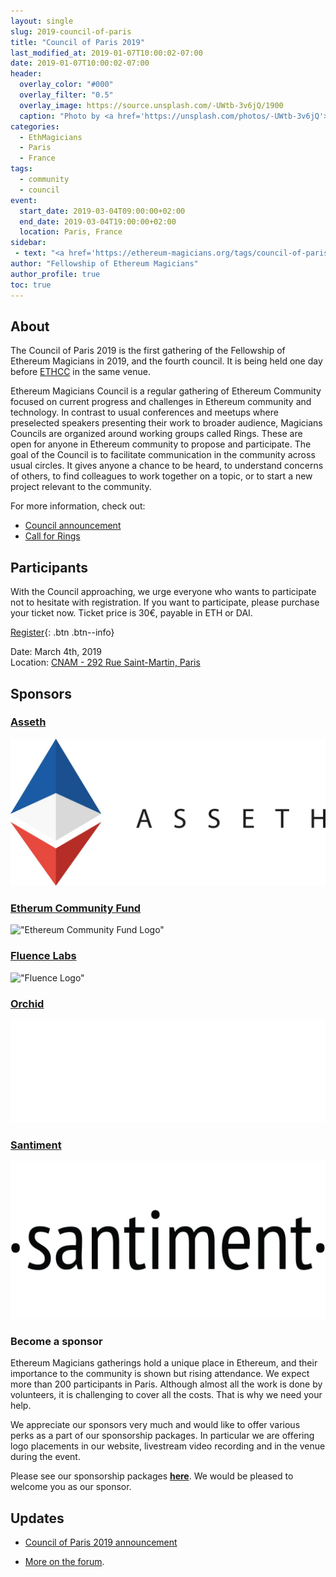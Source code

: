 ```yaml
---
layout: single
slug: 2019-council-of-paris
title: "Council of Paris 2019"
last_modified_at: 2019-01-07T10:00:02-07:00
date: 2019-01-07T10:00:02-07:00
header:
  overlay_color: "#000"
  overlay_filter: "0.5"
  overlay_image: https://source.unsplash.com/-UWtb-3v6jQ/1900
  caption: "Photo by <a href='https://unsplash.com/photos/-UWtb-3v6jQ'>Stephen Leonardi on Unsplash</a>"
categories:
  - EthMagicians
  - Paris
  - France
tags:
  - community
  - council
event:
  start_date: 2019-03-04T09:00:00+02:00
  end_date: 2019-03-04T19:00:00+02:00
  location: Paris, France
sidebar:
 - text: "<a href='https://ethereum-magicians.org/tags/council-of-paris'>Forum Discussions</a>"
author: "Fellowship of Ethereum Magicians"
author_profile: true
toc: true
---
```

## About
The Council of Paris 2019 is the first gathering of the Fellowship of Ethereum Magicians in 2019, and the fourth council. It is being held one day before [ETHCC](https://ethcc.io) in the same venue.

Ethereum Magicians Council is a regular gathering of Ethereum Community focused on current progress and challenges in Ethereum community and technology. In contrast to usual conferences and meetups where preselected speakers presenting their work to broader audience, Magicians Councils are organized around working groups called Rings. These are open for anyone in Ethereum community to propose and participate. The goal of the Council is to facilitate communication in the community across usual circles. It gives anyone a chance to be heard, to understand concerns of others, to find colleagues to work together on a topic, or to start a new project relevant to the community.  

For more information, check out:  
- [Council announcement](https://ethereum-magicians.org/t/council-of-paris-2019-announcement/2438)  
- [Call for Rings](https://hackmd.io/s/ByIVnZVdX)  

## Participants
With the Council approaching, we urge everyone who wants to participate not to hesitate with registration.
If you want to participate, please purchase your ticket now. Ticket price is 30€, payable in ETH or DAI.  

[Register](https://pretix.eu/ethmagicians/councilofparis2019/){: .btn .btn--info}  

Date: March 4th, 2019  
Location: [CNAM - 292 Rue Saint-Martin, Paris](https://goo.gl/maps/sJLD9wCa9fC2)  

## Sponsors  

### [Asseth](https://www.asseth.fr/)
!["Asseth Logo"](/assets/2019/council-of-paris/asseth-logo.jpg "Asseth Logo")

### [Etherum Community Fund](https://ecf.network)
!["Ethereum Community Fund Logo"](/assets/2018/council-of-prague/ECF_WHITE-01-01.png "Ethereum Community Fund Logo")

### [Fluence Labs](https://fluence.one)
!["Fluence Logo"](/assets/2018/council-of-prague/Fluence_Logo_Blue.png "Fluence Logo")

### [Orchid](https://orchid.com)
!["Orchid Logo"](/assets/2019/council-of-paris/orchid-logo.png "Orchid Logo")

### [Santiment](https://santiment.net)
!["Santiment Logo"](/assets/2019/council-of-paris/santiment-logo.png "Santiment Logo")

### Become a sponsor
Ethereum Magicians gatherings hold a unique place in Ethereum, and their importance to the community is shown but rising attendance. We expect more than 200 participants in Paris. Although almost all the work is done by volunteers, it is challenging to cover all the costs. That is why we need your help.  

We appreciate our sponsors very much and would like to offer various perks as a part of our sponsorship packages. In particular we are offering logo placements in our website, livestream video recording and in the venue during the event.

Please see our sponsorship packages **[here](https://opencollective.com/ethmagicians-eu/events/council-of-paris-2019-27245ev)**. We would be pleased to welcome you as our sponsor.

## Updates

* [Council of Paris 2019 announcement](https://ethereum-magicians.org/t/council-of-paris-2019-announcement/2438)  

* [More on the forum](https://ethereum-magicians.org/tags/council-of-paris).
